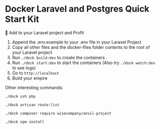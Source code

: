 # Docker Laravel and Postgres Quick Start Kit

🚀 Add to your Laravel project and Profit 

1. Append the .env.example to your .env file in your Laravel Project
2. Copy all other files and the docker-files folder contents to the root of your Laravel project
3. Run `./dock build:dev` to create the containers
4. Run `./dock start:dev` to start the containers (Also try `./dock watch:dev` to see logs)
5. Go to `http://localhost`
6. Build your empire


Other interesting commands:

`./dock ssh php`

`./dock artisan route:list`

`./dock composer require wisecompany/anvil-project`

`./dock npm install`
